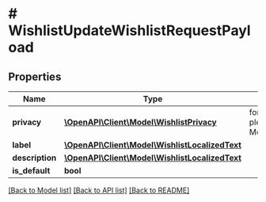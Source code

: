 # # WishlistUpdateWishlistRequestPayload


## Properties 


Name | Type | Description | Notes
------------ | ------------- | ------------- | -------------
**privacy**| [**\OpenAPI\Client\Model\WishlistPrivacy**](WishlistPrivacy.md) |  for more information please, see Model/WishlistPrivacy.php  | [optional]
**label**| [**\OpenAPI\Client\Model\WishlistLocalizedText**](WishlistLocalizedText.md) |   | [optional]
**description**| [**\OpenAPI\Client\Model\WishlistLocalizedText**](WishlistLocalizedText.md) |   | [optional]
**is_default**| **bool** |   | [optional]


[[Back to Model list]](../../README.md#models) [[Back to API list]](../../README.md#endpoints) [[Back to README]](../../README.md)

